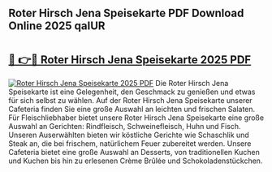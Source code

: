 ## Roter Hirsch Jena Speisekarte PDF Download Online 2025 qaIUR

# <h2><a href="http://gcah9u.nevu.top/?p=Roter+Hirsch+Jena+Speisekarte">🔗 👉🔴 Roter Hirsch Jena Speisekarte 2025 PDF</a></h2>

[![Roter Hirsch Jena Speisekarte 2025 PDF](https://i.imgur.com/dBaPXMq.png)](http://gcah9u.nevu.top/?p=Roter+Hirsch+Jena+Speisekarte)
Die Roter Hirsch Jena Speisekarte ist eine Gelegenheit, den Geschmack zu genießen und etwas für sich selbst zu wählen. Auf der Roter Hirsch Jena Speisekarte unserer Cafeteria finden Sie eine große Auswahl an leichten und frischen Salaten. Für Fleischliebhaber bietet unsere Roter Hirsch Jena Speisekarte eine große Auswahl an Gerichten: Rindfleisch, Schweinefleisch, Huhn und Fisch. Unseren Auserwählten bieten wir köstliche Gerichte wie Schaschlik und Steak an, die bei frischem, natürlichem Feuer zubereitet werden. Unsere Cafeteria bietet eine große Auswahl an Desserts, von traditionellen Kuchen und Kuchen bis hin zu erlesenen Crème Brûlée und Schokoladenstückchen.
